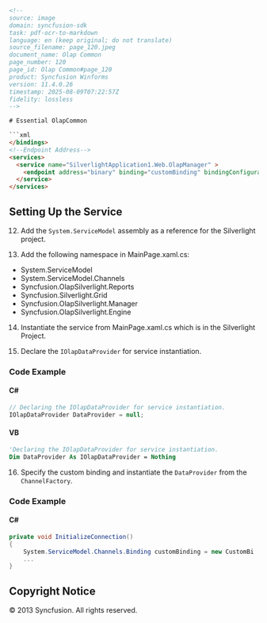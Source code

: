 ```html
<!--
source: image
domain: syncfusion-sdk
task: pdf-ocr-to-markdown
language: en (keep original; do not translate)
source_filename: page_120.jpeg
document_name: Olap Common
page_number: 120
page_id: Olap Common#page_120
product: Syncfusion Winforms
version: 11.4.0.26
timestamp: 2025-08-09T07:22:57Z
fidelity: lossless
-->

# Essential OlapCommon

```xml
</bindings>
<!--Endpoint Address-->
<services>
  <service name="SilverlightApplication1.Web.OlapManager" >
    <endpoint address="binary" binding="customBinding" bindingConfiguration="binaryHttpBinding" contract="Syncfusion.OlapSilverlight.Manager.IOlapDataProvider" />
  </service>
</services>
```

## Setting Up the Service

12. Add the `System.ServiceModel` assembly as a reference for the Silverlight project.

13. Add the following namespace in MainPage.xaml.cs:

- System.ServiceModel
- System.ServiceModel.Channels
- Syncfusion.OlapSilverlight.Reports
- Syncfusion.Silverlight.Grid
- Syncfusion.OlapSilverlight.Manager
- Syncfusion.OlapSilverlight.Engine

14. Instantiate the service from MainPage.xaml.cs which is in the Silverlight Project.

15. Declare the `IOlapDataProvider` for service instantiation.

### Code Example

#### C#

```csharp
// Declaring the IOlapDataProvider for service instantiation.
IOlapDataProvider DataProvider = null;
```

#### VB

```vb
'Declaring the IOlapDataProvider for service instantiation.
Dim DataProvider As IOlapDataProvider = Nothing
```

16. Specify the custom binding and instantiate the `DataProvider` from the `ChannelFactory`.

### Code Example

#### C#

```csharp
private void InitializeConnection()
{
    System.ServiceModel.Channels.Binding customBinding = new CustomBi
    ...
}
```

## Copyright Notice

© 2013 Syncfusion. All rights reserved.
```